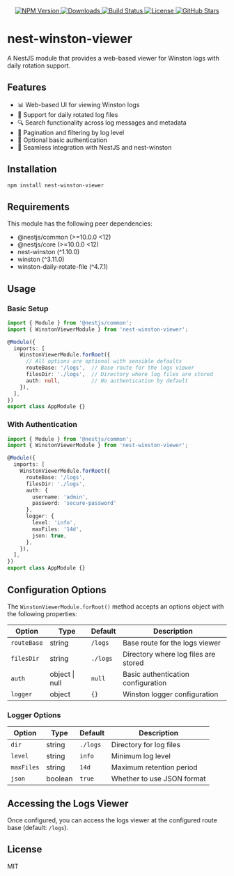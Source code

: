 <p align="center">
  <a href="https://www.npmjs.com/package/nest-winston-viewer" target="_blank">
    <img src="https://img.shields.io/npm/v/nest-winston-viewer.svg?style=flat-square" alt="NPM Version" />
  </a>
  <a href="https://www.npmjs.com/package/nest-winston-viewer" target="_blank">
    <img src="https://img.shields.io/npm/dm/nest-winston-viewer.svg?style=flat-square" alt="Downloads" />
  </a>
  <a href="https://github.com/hashemirafsan/nest-winston-viewer/actions" target="_blank">
    <img src="https://img.shields.io/github/actions/workflow/status/hashemirafsan/nest-winston-viewer/build.yml?branch=main&style=flat-square" alt="Build Status" />
  </a>
  <a href="https://github.com/hashemirafsan/nest-winston-viewer/blob/main/LICENSE" target="_blank">
    <img src="https://img.shields.io/npm/l/nest-winston-viewer.svg?style=flat-square" alt="License" />
  </a>
  <a href="https://github.com/hashemirafsan/nest-winston-viewer/stargazers" target="_blank">
    <img src="https://img.shields.io/github/stars/hashemirafsan/nest-winston-viewer?style=social" alt="GitHub Stars" />
  </a>
</p>


# nest-winston-viewer

A NestJS module that provides a web-based viewer for Winston logs with daily rotation support.

## Features

- 📊 Web-based UI for viewing Winston logs
- 📅 Support for daily rotated log files
- 🔍 Search functionality across log messages and metadata
- 🔢 Pagination and filtering by log level
- 🔐 Optional basic authentication
- 🔄 Seamless integration with NestJS and nest-winston

## Installation

```bash
npm install nest-winston-viewer
```

## Requirements

This module has the following peer dependencies:
- @nestjs/common (>=10.0.0 <12)
- @nestjs/core (>=10.0.0 <12)
- nest-winston (^1.10.0)
- winston (^3.11.0)
- winston-daily-rotate-file (^4.7.1)

## Usage

### Basic Setup

```typescript
import { Module } from '@nestjs/common';
import { WinstonViewerModule } from 'nest-winston-viewer';

@Module({
  imports: [
    WinstonViewerModule.forRoot({
      // All options are optional with sensible defaults
      routeBase: '/logs',  // Base route for the logs viewer
      filesDir: './logs',  // Directory where log files are stored
      auth: null,          // No authentication by default
    }),
  ],
})
export class AppModule {}
```

### With Authentication

```typescript
import { Module } from '@nestjs/common';
import { WinstonViewerModule } from 'nest-winston-viewer';

@Module({
  imports: [
    WinstonViewerModule.forRoot({
      routeBase: '/logs',
      filesDir: './logs',
      auth: {
        username: 'admin',
        password: 'secure-password'
      },
      logger: {
        level: 'info',
        maxFiles: '14d',
        json: true,
      },
    }),
  ],
})
export class AppModule {}
```

## Configuration Options

The `WinstonViewerModule.forRoot()` method accepts an options object with the following properties:

| Option | Type | Default | Description |
|--------|------|---------|-------------|
| `routeBase` | string | `/logs` | Base route for the logs viewer |
| `filesDir` | string | `./logs` | Directory where log files are stored |
| `auth` | object \| null | `null` | Basic authentication configuration |
| `logger` | object | `{}` | Winston logger configuration |

### Logger Options

| Option | Type | Default | Description |
|--------|------|---------|-------------|
| `dir` | string | `./logs` | Directory for log files |
| `level` | string | `info` | Minimum log level |
| `maxFiles` | string | `14d` | Maximum retention period |
| `json` | boolean | `true` | Whether to use JSON format |

## Accessing the Logs Viewer

Once configured, you can access the logs viewer at the configured route base (default: `/logs`).

## License

MIT